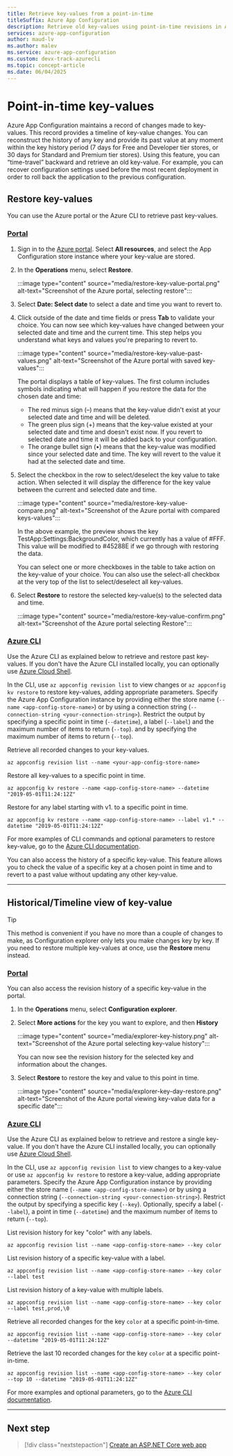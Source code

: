 ```yaml
---
title: Retrieve key-values from a point-in-time
titleSuffix: Azure App Configuration
description: Retrieve old key-values using point-in-time revisions in Azure App Configuration, which maintains a record of changes to key-values.
services: azure-app-configuration
author: maud-lv
ms.author: malev
ms.service: azure-app-configuration
ms.custom: devx-track-azurecli
ms.topic: concept-article
ms.date: 06/04/2025
---
```


# Point-in-time key-values

Azure App Configuration maintains a record of changes made to key-values. This record provides a timeline of key-value changes. You can reconstruct the history of any key and provide its past value at any moment within the key history period (7 days for Free and Developer tier stores, or 30 days for Standard and Premium tier stores). Using this feature, you can “time-travel” backward and retrieve an old key-value. For example, you can recover configuration settings used before the most recent deployment in order to roll back the application to the previous configuration.

## Restore key-values

You can use the Azure portal or the Azure CLI to retrieve past key-values.

### [Portal](#tab/azure-portal)

1. Sign in to the [Azure portal](https://portal.azure.com). Select **All resources**, and select the App Configuration store instance where your key-value are stored.

2. In the **Operations** menu, select **Restore**.

   :::image type="content" source="media/restore-key-value-portal.png" alt-text="Screenshot of the Azure portal, selecting restore":::

3. Select **Date: Select date** to select a date and time you want to revert to.
4. Click outside of the date and time fields or press **Tab** to validate your choice. You can now see which key-values have changed between your selected date and time and the current time. This step helps you understand what keys and values you're preparing to revert to. 

   :::image type="content" source="media/restore-key-value-past-values.png" alt-text="Screenshot of the Azure portal with saved key-values":::

   The portal displays a table of key-values. The first column includes symbols indicating what will happen if you restore the data for the chosen date and time:
   - The red minus sign (–) means that the key-value didn't exist at your selected date and time and will be deleted.
   - The green plus sign (+) means that the key-value existed at your selected date and time and doesn't exist now. If you revert to selected date and time it will be added back to your configuration.
   - The orange bullet sign (•) means that the key-value was modified since your selected date and time. The key will revert to the value it had at the selected date and time.

5. Select the checkbox in the row to select/deselect the key value to take action. When selected it will display the difference for the key value between the current and selected date and time.

   :::image type="content" source="media/restore-key-value-compare.png" alt-text="Screenshot of the Azure portal with compared keys-values":::

   In the above example, the preview shows the key TestApp:Settings:BackgroundColor, which currently has a value of #FFF. This value will be modified to #45288E if we go through with restoring the data.

   You can select one or more checkboxes in the table to take action on the key-value of your choice. You can also use the select-all checkbox at the very top of the list to select/deselect all key-values.

6. Select **Restore** to restore the selected key-value(s) to the selected data and time.

   :::image type="content" source="media/restore-key-value-confirm.png" alt-text="Screenshot of the Azure portal selecting Restore":::

### [Azure CLI](#tab/azure-cli)

Use the Azure CLI as explained below to retrieve and restore past key-values. If you don't have the Azure CLI installed locally, you can optionally use [Azure Cloud Shell](../cloud-shell/overview.md).

In the CLI, use `az appconfig revision list` to view changes or `az appconfig kv restore` to restore key-values, adding appropriate parameters. Specify the Azure App Configuration instance by providing either the store name (`--name <app-config-store-name>`) or by using a connection string (`--connection-string <your-connection-string>`). Restrict the output by specifying a specific point in time (`--datetime`), a label (`--label`) and the maximum number of items to return (`--top`).
and by specifying the maximum number of items to return (`--top`).

Retrieve all recorded changes to your key-values.

```azurecli
az appconfig revision list --name <your-app-config-store-name>
```

Restore all key-values to a specific point in time.

```azurecli
az appconfig kv restore --name <app-config-store-name> --datetime "2019-05-01T11:24:12Z"
```

Restore for any label starting with v1. to a specific point in time.

```azurecli
az appconfig kv restore --name <app-config-store-name> --label v1.* --datetime "2019-05-01T11:24:12Z"
```

For more examples of CLI commands and optional parameters to restore key-value, go to the [Azure CLI documentation](/cli/azure/appconfig/kv).

You can also access the history of a specific key-value. This feature allows you to check the value of a specific key at a chosen point in time and to revert to a past value without updating any other key-value.

---

## Historical/Timeline view of key-value

   > [!TIP]
   > This method is convenient if you have no more than a couple of changes to make, as Configuration explorer only lets you make changes key by key. If you need to restore multiple key-values at once, use the **Restore** menu instead.

### [Portal](#tab/azure-portal)

You can also access the revision history of a specific key-value in the portal.

1. In the **Operations** menu, select **Configuration explorer**.
1. Select **More actions** for the key you want to explore, and then **History**

   :::image type="content" source="media/explorer-key-history.png" alt-text="Screenshot of the Azure portal selecting key-value history":::

   You can now see the revision history for the selected key and information about the changes.

1. Select **Restore** to restore the key and value to this point in time.

   :::image type="content" source="media/explorer-key-day-restore.png" alt-text="Screenshot of the Azure portal viewing key-value data for a specific date":::


### [Azure CLI](#tab/azure-cli)

Use the Azure CLI as explained below to retrieve and restore a single key-value. If you don't have the Azure CLI installed locally, you can optionally use [Azure Cloud Shell](../cloud-shell/overview.md).

In the CLI, use `az appconfig revision list` to view changes to a key-value or use `az appconfig kv restore` to restore a key-value, adding appropriate parameters. Specify the Azure App Configuration instance by providing either the store name (`--name <app-config-store-name>`) or by using a connection string (`--connection-string <your-connection-string>`). Restrict the output by specifying a specific key  (`--key`). Optionally, specify a label (`--label`), a point in time (`--datetime`) and the maximum number of items to return (`--top`).

List revision history for key "color" with any labels.

```azurecli
az appconfig revision list --name <app-config-store-name> --key color
```

List revision history of a specific key-value with a label.

```azurecli
az appconfig revision list --name <app-config-store-name> --key color --label test
```

List revision history of a key-value with multiple labels.

```azurecli
az appconfig revision list --name <app-config-store-name> --key color --label test,prod,\0
```

Retrieve all recorded changes for the key `color` at a specific point-in-time.

```azurecli
az appconfig revision list --name <app-config-store-name> --key color --datetime "2019-05-01T11:24:12Z" 
```

Retrieve the last 10 recorded changes for the key `color` at a specific point-in-time.

```azurecli
az appconfig revision list --name <app-config-store-name> --key color --top 10 --datetime "2019-05-01T11:24:12Z" 
```

For more examples and optional parameters, go to the [Azure CLI documentation](/cli/azure/appconfig/revision).

---

## Next step

> [!div class="nextstepaction"]
> [Create an ASP.NET Core web app](./quickstart-aspnet-core-app.md)
